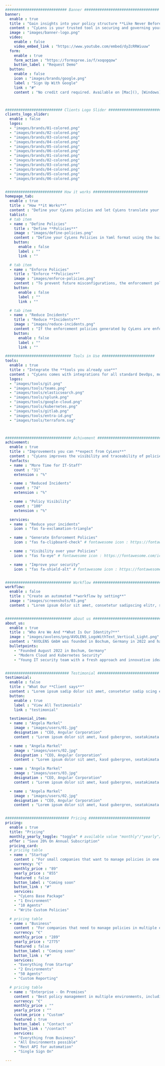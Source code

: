 ```yaml
---
############################ Banner ##################################
banner:
  enable : true
  title : "Gain insights into your policy structure **Like Never Before**"
  content : "CyLens is your trusted tool in securing and governing your different environments. With CyLens, you can take control of your environment's security, compliance, and governance."
  image : "images/banner-logo.png"
  video:
    enable : false
    video_embed_link : "https://www.youtube.com/embed/dyZcRRWiuuw"
  form:
    enable : true
    form_action : "https://formspree.io/f/xoqogqow"
    button_label : "Request Demo"
  button:
    enable : false
    icon : "images/brands/google.png"
    label : "Sign Up With Google"
    link : "#"
    content : "No credit card required. Available on [Mac](), [Windows](), [iOS](), & [Android]()"



########################## Clients Logo Slider #########################
clients_logo_slider:
  enable : false
  logos:
  - "images/brands/01-colored.png"
  - "images/brands/02-colored.png"
  - "images/brands/03-colored.png"
  - "images/brands/04-colored.png"
  - "images/brands/05-colored.png"
  - "images/brands/06-colored.png"
  - "images/brands/01-colored.png"
  - "images/brands/02-colored.png"
  - "images/brands/03-colored.png"
  - "images/brands/04-colored.png"
  - "images/brands/05-colored.png"
  - "images/brands/06-colored.png"


########################## How it works #########################
homepage_tab:
  enable : true
  title : "How **it Works**"
  content : "Define your CyLens policies and let CyLens translate your policies into corresponding enforcement policies. When the enforcement policies are deployed, future misconfigurations are prevented."
  tablist:
  # tab item
  - name : "Define Policies"
    title : "Define **Policies**"
    image : "images/define-policies.png"
    content : "Define your CyLens Policies in Yaml format using the builtin CyLens Policy Editor or use one of the CyLens Policy Sets. For each resource supported by CyLens, all APIs are available. The policies can be easily installed from a Git with any CI/CD tool."
    button:
      enable : false
      label : ""
      link : ""

  # tab item
  - name : "Enforce Policies"
    title : "Enforce **Policies**"
    image : "images/enforce-policies.png"
    content : "To prevent future misconfigurations, the enforcement policies generated by CyLens should be implemented. The user is responsible for applying the enforcement policies to ensure that manual workflows can be adhered to. CyLens can store the generated policies in a supported storage location, e.g. Git."
    button:
      enable : false
      label : ""
      link : ""

  # tab item
  - name : "Reduce Incidents"
    title : "Reduce **Incidents**"
    image : "images/reduce-incidents.png"
    content : "If the enforcement policies generated by CyLens are enforced in the corresponding environments, these misconfigurations can no longer occur. The enforcement policies prevent misconfigurations when creating or modifying resources. Since CyLens does not perform the enforcement itself, there is a dependency on the policy system of the environments when enforcing policies."
    button:
      enable : false
      label : ""
      link : ""

############################## Tools in Use ########################
tools:
  enable : true
  title : "Integrate the **tools you already use**"
  content : "CyLens comes with integrations for all standard DevOps, monitoring and Git tools. In addition, the enforcement policies are stored in Terrafrom format or as a ready to deploy shellscript."
  logos:
  - "images/tools/git.png"
  - "images/tools/teams.png"
  - "images/tools/elasticsearch.png"
  - "images/tools/splunk.png"
  - "images/tools/google-cloud.png"
  - "images/tools/kubernetes.png"
  - "images/tools/gitlab.png"
  - "images/tools/entra-id.png"
  - "images/tools/terraform.svg"



############################## Achivement ##############################
achivement:
  enable : true
  title : "Improvements you can **expect from CyLens**"
  content : "CyLens improves the visibility and traceability of policies. In addition, the policies for enforcing configurations are generated by CyLens."
  funfacts:
  - name : "More Time for IT-Staff"
    count : "31"
    extension : "%"

  - name : "Reduced Incidents"
    count : "74"
    extension : "%"

  - name : "Policy Visibility"
    count : "100"
    extension : "%"

  services:
  - name : "Reduce your incidents"
    icon : "fas fa-exclamation-triangle"

  - name : "Generate Enforcement Policies"
    icon : "fas fa-clipboard-check" # fontawesome icon : https://fontawesome.com/icons

  - name : "Visibility over your Policies"
    icon : "fas fa-eye" # fontawesome icon : https://fontawesome.com/icons

  - name : "Improve your security"
    icon : "fas fa-shield-alt" # fontawesome icon : https://fontawesome.com/icons


############################## Workflow ################################
workflow:
  enable : false
  title : "Create an automated **workflow by setting**"
  image : "images/screenshots/03.png"
  content : "Lorem ipsum dolor sit amet, consetetur sadipscing elitr, sed diam nonumy eirmod tempor invidunt ut labore et dolore magna aliquyam erat sed."


############################## about us ################################
about_us:
  enable : true
  title : "Who Are We And **What Is Our Identity?**"
  image : "images/avolens/png/AVOLENS_LogoWithText_Vertical_Light.png"
  content : "AVOLENS GmbH was founded in Bochum, Germany in 2022 and has been dealing with cloud and Kubernetes security ever since. In addition to classic consulting and training, AVOLENS GmbH also provides security evaluation of cloud and Kubernetes environments."
  bulletpoints:
    - "Founded August 2022 in Bochum, Germany"
    - "Modern Cloud and Kubernetes Security"
    - "Young IT security team with a fresh approach and innovative ideas"


############################# Testimonial ############################
testimonial:
  enable : false
  title : "What Our **Client says**"
  content : "Lorem ipsum sadip dolor sit amet, consetetur sadip scing elitr, diam nonumy eirmod tempor invi duntut labore et dolore magna aliquyam erat, sed diam"
  button:
    enable : true
    label : "View All Testimonials"
    link : "testimonial"

  testimonial_item:
  - name : "Angela Markel"
    image : "images/users/01.jpg"
    designation : "CEO, Angular Corporation"
    content : "Lorem ipsum dolor sit amet, kasd gubergren, seatakimata dolores et rebum stetclita"

  - name : "Angela Markel"
    image : "images/users/02.jpg"
    designation : "CEO, Angular Corporation"
    content : "Lorem ipsum dolor sit amet, kasd gubergren, seatakimata dolores et rebum stetclita"

  - name : "Angela Markel"
    image : "images/users/03.jpg"
    designation : "CEO, Angular Corporation"
    content : "Lorem ipsum dolor sit amet, kasd gubergren, seatakimata dolores et rebum stetclita"

  - name : "Angela Markel"
    image : "images/users/02.jpg"
    designation : "CEO, Angular Corporation"
    content : "Lorem ipsum dolor sit amet, kasd gubergren, seatakimata dolores et rebum stetclita"


############################# Pricing ############################
pricing:
  enable : true
  title: "Pricing"
  monthly_yearly_toggle: "toggle" # available value "monthly"/"yearly"/"toggle"
  offer : "Save 20% On Annual Subscription"
  pricing_card:
  # pricing table
  - name : "Startup"
    content : "For small companies that want to manage policies in one environment."
    currency: "€"
    monthly_price : "89"
    yearly_price : "855"
    featured : false
    button_label : "Coming soon"
    button_link : "#"
    services:
    - "CyLens Base Package"
    - "1 Environment"
    - "10 Agents"
    - "Write Custom Policies"

  # pricing table
  - name : "Business"
    content : "For companies that need to manage policies in multiple environments."
    currency: "€"
    monthly_price : "289"
    yearly_price : "2775"
    featured : false
    button_label : "Coming soon"
    button_link : "#"
    services:
    - "Everything from Startup"
    - "2 Environments"
    - "50 Agents"
    - "Custom Reporting"

  # pricing table
  - name : "Enterprise - On Premises"
    content : "Best policy management in multiple environments, including all features."
    currency: "€"
    monthly_price : ""
    yearly_price : ""
    custom_price : "Custom"
    featured : true
    button_label : "Contact us"
    button_link : "/contact"
    services:
    - "Everything from Business"
    - "All Environments possible"
    - "Rest API for automation"
    - "Single Sign On"

---
```

